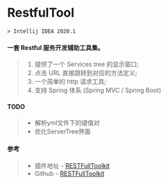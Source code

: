 # RestfulTool
    > Intellij IDEA 2020.1

#### 一套 Restful 服务开发辅助工具集。
> 1. 提供了一个 Services tree 的显示窗口;
> 2. 点击 URL 直接跳转到对应的方法定义;
> 3. 一个简单的 http 请求工具;
> 4. 支持 Spring 体系 (Spring MVC / Spring Boot)
    
#### TODO
> + 解析yml文件下的键值对
> + 优化ServerTree界面
    
#### 参考
> + 插件地址 - [RESTFullToolkit](https://plugins.jetbrains.com/plugin/10292-restfultoolkit/)
> + Github - [RESTFullToolkit](https://github.com/mrmanzhaow/RestfulToolkit)
   